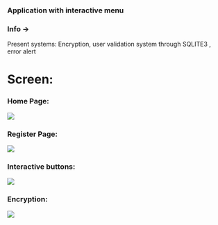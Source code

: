 
### Application with interactive menu
### Info ->
Present systems: Encryption, user validation system through SQLITE3 , error alert 


# Screen:
### Home Page:

<img src="https://i.imgur.com/GVn7b2X.png" />

### Register Page:

<img src="https://i.imgur.com/7U1WMt4.png" />

### Interactive buttons:

<img src="https://i.imgur.com/hy7KGbc.png" />

### Encryption:

<img src="https://i.imgur.com/DsPELqO.png" />
